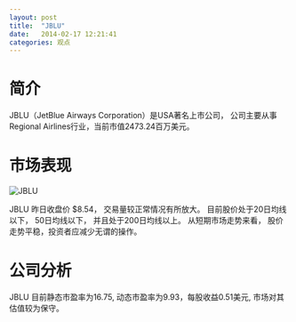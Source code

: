 ```yaml
---
layout: post
title:  "JBLU"
date:   2014-02-17 12:21:41
categories: 观点
---
```


# 简介
JBLU（JetBlue Airways Corporation）是USA著名上市公司，
公司主要从事Regional Airlines行业，当前市值2473.24百万美元。

# 市场表现

![JBLU](http://finviz.com/chart.ashx?t=JBLU&ty=c&ta=1&p=d&s=l)

JBLU 昨日收盘价 $8.54，
交易量较正常情况有所放大。
目前股价处于20日均线以下，
50日均线以下，
并且处于200日均线以上。
从短期市场走势来看，
股价走势平稳，投资者应减少无谓的操作。

# 公司分析
JBLU 目前静态市盈率为16.75, 动态市盈率为9.93，每股收益0.51美元,
市场对其估值较为保守。
